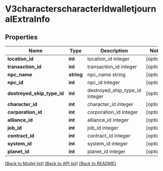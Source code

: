 # V3characterscharacterIdwalletjournalExtraInfo

## Properties
Name | Type | Description | Notes
------------ | ------------- | ------------- | -------------
**location_id** | **int** | location_id integer | [optional] 
**transaction_id** | **int** | transaction_id integer | [optional] 
**npc_name** | **string** | npc_name string | [optional] 
**npc_id** | **int** | npc_id integer | [optional] 
**destroyed_ship_type_id** | **int** | destroyed_ship_type_id integer | [optional] 
**character_id** | **int** | character_id integer | [optional] 
**corporation_id** | **int** | corporation_id integer | [optional] 
**alliance_id** | **int** | alliance_id integer | [optional] 
**job_id** | **int** | job_id integer | [optional] 
**contract_id** | **int** | contract_id integer | [optional] 
**system_id** | **int** | system_id integer | [optional] 
**planet_id** | **int** | planet_id integer | [optional] 

[[Back to Model list]](../README.md#documentation-for-models) [[Back to API list]](../README.md#documentation-for-api-endpoints) [[Back to README]](../README.md)


